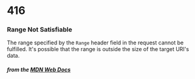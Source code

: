 # 416
### Range Not Satisfiable

The range specified by the `Range` header field in the request cannot be fulfilled. It's possible that the range is outside the size of the target URI's data.

#### *from the [MDN Web Docs](https://developer.mozilla.org/en-US/docs/Web/HTTP/Status)* 